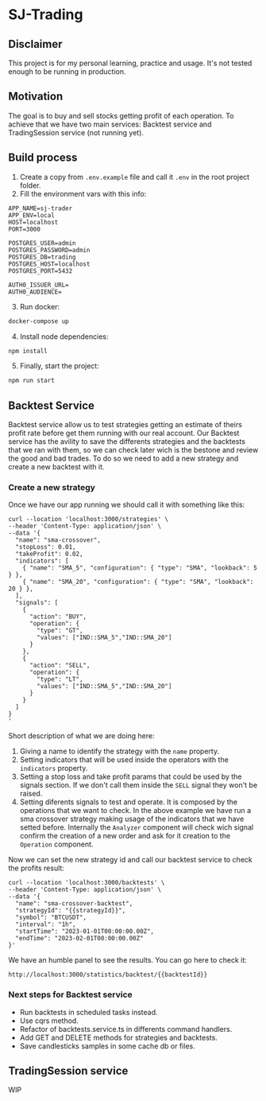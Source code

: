 # SJ-Trading

## Disclaimer

This project is for my personal learning, practice and usage. It's not tested enough to be running in production.

## Motivation

The goal is to buy and sell stocks getting profit of each operation. To achieve that we have two main services: Backtest service and TradingSession service (not running yet).

## Build process

1.  Create a copy from `.env.example` file and call it `.env` in the root project folder.
2.  Fill the environment vars with this info:

```
APP_NAME=sj-trader
APP_ENV=local
HOST=localhost
PORT=3000

POSTGRES_USER=admin
POSTGRES_PASSWORD=admin
POSTGRES_DB=trading
POSTGRES_HOST=localhost
POSTGRES_PORT=5432

AUTH0_ISSUER_URL=
AUTH0_AUDIENCE=
```

3. Run docker:

```bash
docker-compose up
```

4. Install node dependencies:

```bash
npm install
```

5. Finally, start the project:

```bash
npm run start
```

## Backtest Service

Backtest service allow us to test strategies getting an estimate of theirs profit rate before get them running with our real account.
Our Backtest service has the avility to save the differents strategies and the backtests that we ran with them, so we can check later wich is the bestone and review the good and bad trades. To do so we need to add a new strategy and create a new backtest with it.

### Create a new strategy

Once we have our app running we should call it with something like this:

```curl
curl --location 'localhost:3000/strategies' \
--header 'Content-Type: application/json' \
--data '{
  "name": "sma-crossover",
  "stopLoss": 0.01,
  "takeProfit": 0.02,
  "indicators": [
    { "name": "SMA_5", "configuration": { "type": "SMA", "lookback": 5 } },
    { "name": "SMA_20", "configuration": { "type": "SMA", "lookback": 20 } },
  ],
  "signals": [
    {
      "action": "BUY",
      "operation": {
        "type": "GT",
        "values": ["IND::SMA_5","IND::SMA_20"]
      }
    },
    {
      "action": "SELL",
      "operation": {
        "type": "LT",
        "values": ["IND::SMA_5","IND::SMA_20"]
      }
    }
  ]
}
'
```

Short description of what we are doing here:

1. Giving a name to identify the strategy with the `name` property.
2. Setting indicators that will be used inside the operators with the `indicators` property.
3. Setting a stop loss and take profit params that could be used by the signals section. If we don't call them inside the `SELL` signal they won't be raised.
4. Setting diferents signals to test and operate. It is composed by the operations that we want to check. In the above example we have run a sma crossover strategy making usage of the indicators that we have setted before. Internally the `Analyzer` component will check wich signal confirm the creation of a new order and ask for it creation to the `Operation` component.

Now we can set the new strategy id and call our backtest service to check the profits result:

```
curl --location 'localhost:3000/backtests' \
--header 'Content-Type: application/json' \
--data '{
  "name": "sma-crossover-backtest",
  "strategyId": "{{strategyId}}",
  "symbol": "BTCUSDT",
  "interval": "1h",
  "startTime": "2023-01-01T00:00:00.00Z",
  "endTime": "2023-02-01T00:00:00.00Z"
}'
```

We have an humble panel to see the results. You can go here to check it:

```
http://localhost:3000/statistics/backtest/{{backtestId}}
```

### Next steps for Backtest service

 - Run backtests in scheduled tasks instead.
 - Use cqrs method.
 - Refactor of backtests.service.ts in differents command handlers.
 - Add GET and DELETE methods for strategies and backtests.
 - Save candlesticks samples in some cache db or files.

## TradingSession service

WIP
